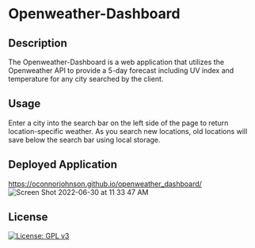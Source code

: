 # Openweather-Dashboard

## Description 
The Openweather-Dashboard is a web application that utilizes the Openweather API to provide a 5-day forecast including UV index and temperature for any city searched by the client. 

## Usage
Enter a city into the search bar on the left side of the page to return location-specific weather. As you search new locations, old locations will save below the search bar using local storage. 

## Deployed Application
https://oconnorjohnson.github.io/openweather_dashboard/
![Screen Shot 2022-06-30 at 11 33 47 AM](https://user-images.githubusercontent.com/100829940/176752538-b85198ea-da6f-4272-9220-8725b1afb775.png)

## License 
[![License: GPL v3](https://img.shields.io/badge/License-GPLv3-blue.svg)](https://www.gnu.org/licenses/gpl-3.0)



